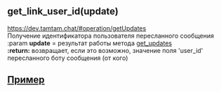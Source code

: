 ## get_link_user_id(update)
https://dev.tamtam.chat/#operation/getUpdates  
Получение идентификатора пользователя пересланного сообщения  
:param **update** = результат работы метода [get_updates](get_updates.md)  
**:return:** возвращает, если это возможно, значение поля 'user_id' пересланного боту сообщения (от кого)  
 
## [Пример](https://github.com/registriren/botapitamtam/blob/master/doc/send_answer_callback.md#пример)

